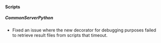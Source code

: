 
#### Scripts

##### CommonServerPython

- Fixed an issue where the new decorator for debugging purposes failed to retrieve result files from scripts that timeout.
